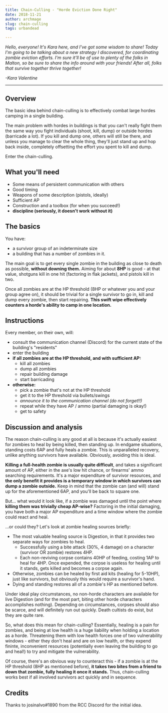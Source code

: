 ```yaml
---
title: Chain-Culling - "Horde Eviction Done Right"
date: 2018-11-21
author: archmage
slug: chain-culling
tags: urbandead

---
```

_Hello, everyone! It's Kara here, and I've got some wisdom to share! Today I'm going to be talking about a new strategy I discovered, for coordinating zombie eviction efforts. I'm sure it'll be of use to plenty of the folks in Malton, so be sure to share the info around with your friends! After all, folks that survive together thrive together!_

_-Kara Valentine_

***

## Overview

The basic idea behind chain-culling is to effectively combat large hordes camping in a single building.

The main problem with hordes in buildings is that you can't really fight them the same way you fight individuals (shoot, kill, dump) or outside hordes (barricade a lot). If you kill and dump one, others will still be there, and unless you manage to clear the whole thing, they'll just stand up and hop back inside, completely offsetting the effort you spent to kill and dump.

Enter the chain-culling.

## What you'll need

* Some means of persistent communication with others
* Good timing
* Weapons of some description (pistols, ideally)
* Sufficient AP
* Construction and a toolbox (for when you succeed!)
* **discipline (seriously, it doesn't work without it)**

## The basics

You have:

* a survivor group of an indeterminate size
* a building that has a number of zombies in it.

The main goal is to get every single zombie in the building as close to death as possible, **without downing them.** Aiming for about **8HP** is good - at that value, shotguns kill in one hit (factoring in flak jackets), and pistols kill in two.

Once all zombies are at the HP threshold (8HP or whatever you and your group agree on), it should be trivial for a single survivor to go in, kill and dump every zombie, then start repairing. **This swift wipe effectively counters a horde's ability to camp in one location.**

## Instructions

Every member, on their own, will:

* consult the communication channel (Discord) for the current state of the building's "residents"
* enter the building
* **if all zombies are at the HP threshold, and with sufficient AP:**
  * kill all zombies
  * dump all zombies
  * repair building damage
  * start barricading
* **otherwise:**
  * pick a zombie that's not at the HP threshold
  * get it to the HP threshold via bullets/swings
  * _announce it to the communication channel (do not forget!!)_
  * repeat while they have AP / ammo (partial damaging is okay!)
  * get to safety

## Discussion and analysis

The reason chain-culling is any good at all is because it's actually easiest for zombies to heal by being killed, then standing up. In endgame situations, standing costs 6AP and fully heals a zombie. This is unparalleled recovery, unlike anything survivors have available. Obviously, avoiding this is ideal.

**Killing a full-health zombie is usually quite difficult**, and takes a significant amount of AP, either in the axe's low hit chance, or firearms' ammo searching requirements. It's a major expenditure of survivor resources, and **the only benefit it provides is a temporary window in which survivors can dump a zombie outside.** Keep in mind that the zombie can (and will) stand up for the aforementioned 6AP, and you'll be back to square one.

But... what would it look like, if a zombie was damaged until the point where **killing them was trivially cheap AP-wise?** Factoring in the initial damaging, you have both a major AP expenditure and a time window where the zombie could react and heal.

...or could they? Let's look at zombie healing sources briefly:

* The most valuable healing source is Digestion, in that it provides two separate ways for zombies to heal.
  * Successfully using a bite attack (30%, 4 damage) on a character (survivor OR zombie) restores 4HP.
  * Each non-reviving corpse contains 40HP of feeding, costing 1AP to heal for 4HP. Once expended, the corpse is useless for healing until it stands, gets killed and becomes a corpse again.
* Otherwise, zombies can be healed by first aid kits (healing for 5-10HP), just like survivors, but obviously this would require a survivor's hand.
* Dying and standing restores all of a zombie's HP as mentioned before.

Under ideal play circumstances, no non-horde characters are available for live Digestion (and for the most part, biting other horde characters accomplishes nothing). Depending on circumstances, corpses should also be scarce, and will definitely run out quickly. Death cultists do exist, but they are quite rare.

So, what does this mean for chain-culling? Essentially, healing is a pain for zombies, and being at low health is a huge liability when holding a location as a horde. Threatening them with low health forces one of two vulnerability windows - either they don't heal and are on low health, or they expend fininte, inconvenient resources (potentially even leaving the building to go and heal!) to try and mitigate the vulnerability.

Of course, there's an obvious way to counteract this - if a zombie is at the HP threshold (8HP as mentioned before), **it takes two bites from a friend to down that zombie, fully healing it once it stands.** Thus, chain-culling works best if all involved survivors act quickly and in sequence.

## Credits

Thanks to josinalvo#1890 from the RCC Discord for the initial idea.
